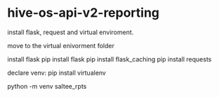 # hive-os-api-v2-reporting

install flask, request and virtual enviroment.

move to the virtual enivorment folder

install flask
pip install flask
pip install flask_caching
pip install requests

declare venv:
pip install virtualenv

python -m venv saltee_rpts



